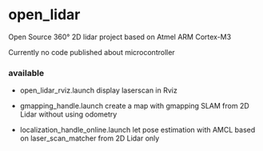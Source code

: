 # open_lidar
Open Source 360° 2D lidar project based on Atmel ARM Cortex-M3

Currently no code published about microcontroller 

### available
* open_lidar_rviz.launch
  display laserscan in Rviz 

* gmapping_handle.launch 
  create a map with gmapping SLAM from 2D Lidar without using odometry
  
* localization_handle_online.launch
  let pose estimation with AMCL based on laser_scan_matcher from 2D Lidar only
  
